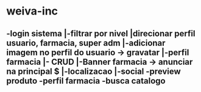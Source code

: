 # weiva-inc
-login sistema
    |-filtrar por nivel
    |direcionar perfil usuario, farmacia, super adm
    |-adicionar imagem no perfil do usuario -> gravatar
    |-perfil farmacia
        |- CRUD
        |-Banner farmacia -> anunciar na principal $
        |-localizacao
        |-social
-preview produto
-perfil farmacia
-busca catalogo
-

